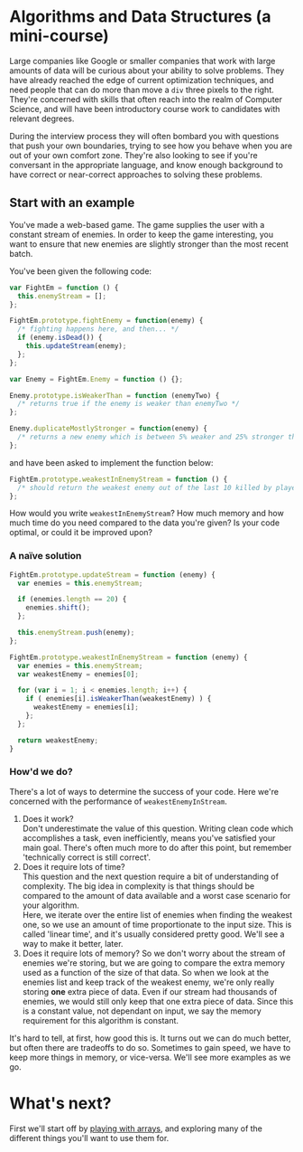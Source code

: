 # Algorithms and Data Structures (a mini-course)

Large companies like Google or smaller companies that work with large amounts of data will be curious about your ability to solve problems.  They have already reached the edge of current optimization techniques, and need people that can do more than move a `div` three pixels to the right.  They're concerned with skills that often reach into the realm of Computer Science, and will have been introductory course work to candidates with relevant degrees.

During the interview process they will often bombard you with questions that push your own boundaries, trying to see how you behave when you are out of your own comfort zone.  They're also looking to see if you're conversant in the appropriate language, and know enough background to have correct or near-correct approaches to solving these problems.

## Start with an example

You've made a web-based game.  The game supplies the user with a constant stream of enemies.  In order to keep the game interesting, you want to ensure that new enemies are slightly stronger than the most recent batch.

You've been given the following code:

```js
var FightEm = function () {
  this.enemyStream = [];
};

FightEm.prototype.fightEnemy = function(enemy) {
  /* fighting happens here, and then... */
  if (enemy.isDead()) {
    this.updateStream(enemy);
  };
};

var Enemy = FightEm.Enemy = function () {};

Enemy.prototype.isWeakerThan = function (enemyTwo) {
  /* returns true if the enemy is weaker than enemyTwo */
};

Enemy.duplicateMostlyStronger = function(enemy) {
  /* returns a new enemy which is between 5% weaker and 25% stronger than the given enemy */
};
```

and have been asked to implement the function below:

```js
FightEm.prototype.weakestInEnemyStream = function () {
  /* should return the weakest enemy out of the last 10 killed by player */
};
```

How would you write `weakestInEnemyStream`?  How much memory and how much time do you need compared to the data you're given?  Is your code optimal, or could it be improved upon?

### A naïve solution

```js
FightEm.prototype.updateStream = function (enemy) {
  var enemies = this.enemyStream;

  if (enemies.length == 20) {
    enemies.shift();
  };

  this.enemyStream.push(enemy);
};

FightEm.prototype.weakestInEnemyStream = function (enemy) {
  var enemies = this.enemyStream;
  var weakestEnemy = enemies[0];

  for (var i = 1; i < enemies.length; i++) {
    if ( enemies[i].isWeakerThan(weakestEnemy) ) {
      weakestEnemy = enemies[i];
    };
  };

  return weakestEnemy;
}
```

### How'd we do?

There's a lot of ways to determine the success of your code.  Here we're concerned with the performance of `weakestEnemyInStream`.

1. Does it work?  
   Don't underestimate the value of this question.  Writing clean code which accomplishes a task, even inefficiently, means you've satisfied your main goal.  There's often much more to do after this point, but remember 'technically correct is still correct'.  
2. Does it require lots of time?  
   This question and the next question require a bit of understanding of complexity.  The big idea in complexity is that things should be compared to the amount of data available and a worst case scenario for your algorithm.  
   Here, we iterate over the entire list of enemies when finding the weakest one, so we use an amount of time proportionate to the input size.  This is called 'linear time', and it's usually considered pretty good.  We'll see a way to make it better, later.
3. Does it require lots of memory?
   So we don't worry about the stream of enemies we're storing, but we are going to compare the extra memory used as a function of the size of that data.  So when we look at the enemies list and keep track of the weakest enemy, we're only really storing **one** extra piece of data.  Even if our stream had thousands of enemies, we would still only keep that one extra piece of data.  Since this is a constant value, not dependant on input, we say the memory requirement for this algorithm is constant.

It's hard to tell, at first, how good this is.  It turns out we can do much better, but often there are tradeoffs to do so.  Sometimes to gain speed, we have to keep more things in memory, or vice-versa.  We'll see more examples as we go.

# What's next?

First we'll start off by [playing with arrays](/data_structures/array/arrays.md), and exploring many of the different things you'll want to use them for. 
